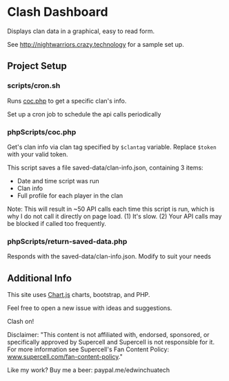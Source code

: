 # Clash Dashboard

Displays clan data in a graphical, easy to read form.

See http://nightwarriors.crazy.technology for a sample set up.

## Project Setup

### scripts/cron.sh 
Runs [coc.php](https://github.com/EdwinChua/clash/blob/master/phpScripts/coc.php) to get a specific clan's info.

Set up a cron job to schedule the api calls periodically

### phpScripts/coc.php
Get's clan info via clan tag specified by `$clantag` variable. Replace `$token` with your valid token. 

This script saves a file saved-data/clan-info.json, containing 3 items:
 - Date and time script was run
 - Clan info
 - Full profile for each player in the clan

Note: This will result in ~50 API calls each time this script is run, which is why I do not call it directly on page load. 
 (1) It's slow. 
 (2) Your API calls may be blocked if called too frequently.

### phpScripts/return-saved-data.php
Responds with the saved-data/clan-info.json. Modify to suit your needs

## Additional Info

This site uses [Chart.js](http://www.chartjs.org) charts, bootstrap, and PHP.

Feel free to open a new issue with ideas and suggestions.

Clash on!

Disclaimer: "This content is not affiliated with, endorsed, sponsored, or specifically approved by Supercell and Supercell is not responsible for it. For more information see Supercell's Fan Content Policy: www.supercell.com/fan-content-policy."

Like my work? Buy me a beer: paypal.me/edwinchuatech
